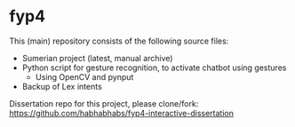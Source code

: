 # fyp4
This (main) repository consists of the following source files:
- Sumerian project (latest, manual archive)
- Python script for gesture recognition, to activate chatbot using gestures
  - Using OpenCV and pynput
- Backup of Lex intents

Dissertation repo for this project, please clone/fork: https://github.com/habhabhabs/fyp4-interactive-dissertation
